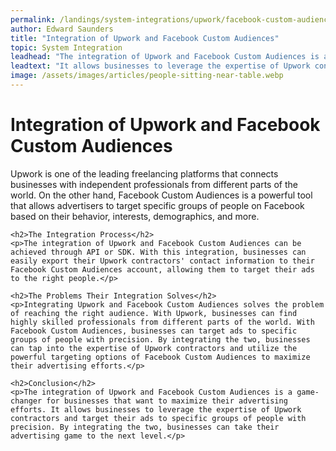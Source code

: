 ```yaml
---
permalink: /landings/system-integrations/upwork/facebook-custom-audiences
author: Edward Saunders
title: "Integration of Upwork and Facebook Custom Audiences"
topic: System Integration
leadhead: "The integration of Upwork and Facebook Custom Audiences is a game-changer for businesses that want to maximize their advertising efforts"
leadtext: "It allows businesses to leverage the expertise of Upwork contractors and target their ads to specific groups of people with precision. By integrating the two, businesses can take their advertising game to the next level."
image: /assets/images/articles/people-sitting-near-table.webp
---
```

<div class="arttext">    <h1>Integration of Upwork and Facebook Custom Audiences</h1>
    <p>Upwork is one of the leading freelancing platforms that connects businesses with independent professionals from different parts of the world. On the other hand, Facebook Custom Audiences is a powerful tool that allows advertisers to target specific groups of people on Facebook based on their behavior, interests, demographics, and more.</p>
    
    <h2>The Integration Process</h2>
    <p>The integration of Upwork and Facebook Custom Audiences can be achieved through API or SDK. With this integration, businesses can easily export their Upwork contractors' contact information to their Facebook Custom Audiences account, allowing them to target their ads to the right people.</p>
    
    <h2>The Problems Their Integration Solves</h2>
    <p>Integrating Upwork and Facebook Custom Audiences solves the problem of reaching the right audience. With Upwork, businesses can find highly skilled professionals from different parts of the world. With Facebook Custom Audiences, businesses can target ads to specific groups of people with precision. By integrating the two, businesses can tap into the expertise of Upwork contractors and utilize the powerful targeting options of Facebook Custom Audiences to maximize their advertising efforts.</p>
    
    <h2>Conclusion</h2>
    <p>The integration of Upwork and Facebook Custom Audiences is a game-changer for businesses that want to maximize their advertising efforts. It allows businesses to leverage the expertise of Upwork contractors and target their ads to specific groups of people with precision. By integrating the two, businesses can take their advertising game to the next level.</p>
</div>